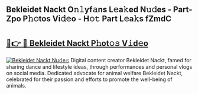 ## Bekleidet Nackt O𝚗𝚕yf𝚊ns L𝚎a𝚔ed N𝚞𝚍es - Part-Zpo P𝚑𝚘tos Vi𝚍𝚎o - H𝚘𝚝 Part L𝚎a𝚔s fZmdC

# <h2><a href="http://kf3vdq.oniu.top/?m=Bekleidet+Nackt">🔗👉 🔴 Bekleidet Nackt P𝚑ot𝚘𝚜 V𝚒d𝚎o</a></h2>

[![Bekleidet Nackt Nu𝚍e𝚜](https://i.imgur.com/0qMVB7G.gif)](http://kf3vdq.oniu.top/?m=Bekleidet+Nackt)
Digital content creator Bekleidet Nackt, famed for sharing dance and lifestyle ideas, through performances and personal vlogs on social media. Dedicated advocate for animal welfare Bekleidet Nackt, celebrated for their passion and efforts to promote the well-being of animals.  
